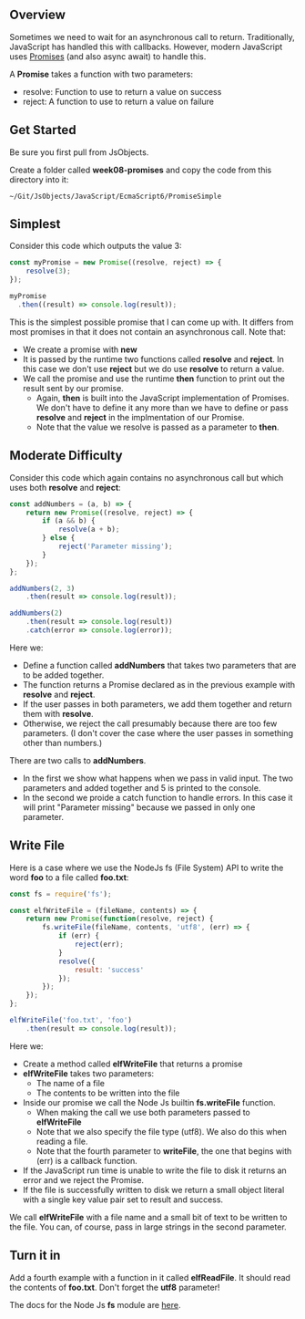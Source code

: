 ## Overview

Sometimes we need to wait for an asynchronous call to return. Traditionally, JavaScript has handled this with callbacks. However, modern JavaScript uses [Promises][pmdn] (and also async await) to handle this.

A **Promise** takes a function with two parameters:

- resolve: Function to use to return a value on success
- reject: A function to use to return a value on failure


## Get Started

Be sure you first pull from JsObjects.

Create a folder called **week08-promises** and copy the code from this directory into it:

    ~/Git/JsObjects/JavaScript/EcmaScript6/PromiseSimple

## Simplest

Consider this code which outputs the value 3:

```javascript
const myPromise = new Promise((resolve, reject) => {
    resolve(3);
});

myPromise
  .then((result) => console.log(result));
```

This is the simplest possible promise that I can come up with. It differs from most promises in that it does not contain an asynchronous call. Note that:

- We create a promise with **new**
- It is passed by the runtime two functions called **resolve** and **reject**. In this case we don't use **reject** but we do use **resolve** to return a value.
- We call the promise and use the runtime **then** function to print out the result sent by our promise.
  - Again, **then** is built into the JavaScript implementation of Promises. We don't have to define it any more than we have to define or pass **resolve** and **reject** in the implmentation of our Promise.
  - Note that the value we resolve is passed as a parameter to **then**.


## Moderate Difficulty

Consider this code which again contains no asynchronous call but which uses both **resolve** and **reject**:

```JavaScript
const addNumbers = (a, b) => {
    return new Promise((resolve, reject) => {
        if (a && b) {
            resolve(a + b);
        } else {
            reject('Parameter missing');
        }
    });
};

addNumbers(2, 3)
    .then(result => console.log(result));

addNumbers(2)
    .then(result => console.log(result))
    .catch(error => console.log(error));
```

Here we:

- Define a function called **addNumbers** that takes two parameters that are to be added together.
- The function returns a Promise declared as in the previous example with **resolve** and **reject**.
- If the user passes in both parameters, we add them together and return them with **resolve**.
- Otherwise, we reject the call presumably because there are too few parameters. (I don't cover the case where the user passes in something other than numbers.)

There are two calls to **addNumbers**.

- In the first we show what happens when we pass in valid input. The two parameters and added together and 5 is printed to the console.
- In the second we proide a catch function to handle errors. In this case it will print "Parameter missing" because we passed in only one parameter.

## Write File

Here is a case where we use the NodeJs fs (File System) API to write the word **foo** to a file called **foo.txt**:

```javascript
const fs = require('fs');

const elfWriteFile = (fileName, contents) => {
    return new Promise(function(resolve, reject) {
        fs.writeFile(fileName, contents, 'utf8', (err) => {
            if (err) {
                reject(err);
            }
            resolve({
                result: 'success'
            });
        });
    });
};

elfWriteFile('foo.txt', 'foo')
    .then(result => console.log(result));
```

Here we:

- Create a method called **elfWriteFile** that returns a promise
- **elfWriteFile** takes two parameters:
  - The name of a file
  - The contents to be written into the file
- Inside our promise we call the Node Js builtin **fs.writeFile** function.
  - When making the call we use both parameters passed to **elfWriteFile**
  - Note that we also specify the file type (utf8). We also do this when reading a file.
  - Note that the fourth parameter to **writeFile**, the one that begins with (err) is a callback function.
- If the JavaScript run time is unable to write the file to disk it returns an error and we reject the Promise.
- If the file is successfully written to disk we return a small object literal with a single key value pair set to result and success.

We call **elfWriteFile** with a file name and a small bit of text to be written to the file. You can, of course, pass in large strings in the second parameter.

## Turn it in

Add a fourth example with a function in it called **elfReadFile**. It should read the contents of **foo.txt**. Don't forget the **utf8** parameter!

The docs for the Node Js **fs** module are [here](https://nodejs.org/api/fs.html).

[pmdn]: https://developer.mozilla.org/en-US/docs/Web/JavaScript/Reference/Global_Objects/Promise
